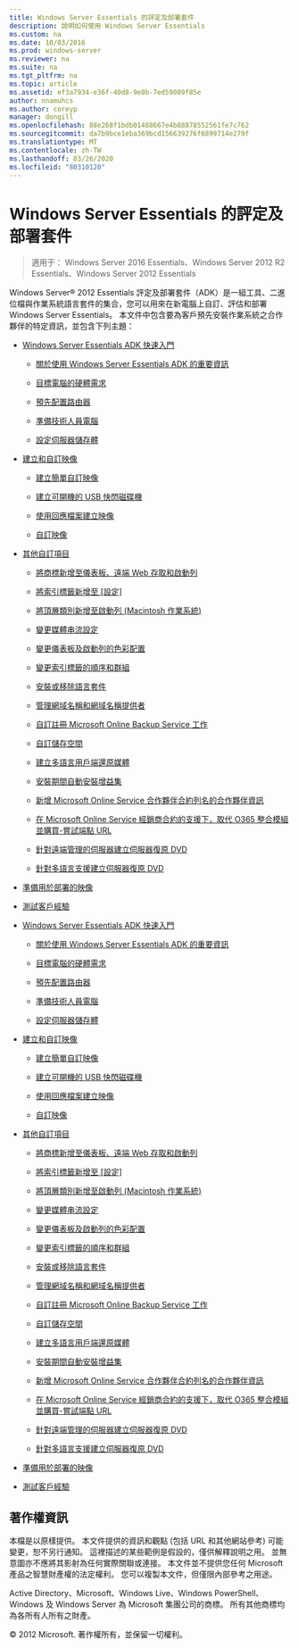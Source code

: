 ```yaml
---
title: Windows Server Essentials 的評定及部署套件
description: 說明如何使用 Windows Server Essentials
ms.custom: na
ms.date: 10/03/2016
ms.prod: windows-server
ms.reviewer: na
ms.suite: na
ms.tgt_pltfrm: na
ms.topic: article
ms.assetid: ef3a7934-e36f-40d8-9e0b-7ed59089f85e
author: nnamuhcs
ms.author: coreyp
manager: dongill
ms.openlocfilehash: 88e268f1bdb01488667e4b88878552561fe7c762
ms.sourcegitcommit: da7b9bce1eba369bcd156639276f6899714e279f
ms.translationtype: MT
ms.contentlocale: zh-TW
ms.lasthandoff: 03/26/2020
ms.locfileid: "80310120"
---
```

# <a name="assessment-and-deployment-kit-for-windows-server-essentials"></a>Windows Server Essentials 的評定及部署套件

>適用于： Windows Server 2016 Essentials、Windows Server 2012 R2 Essentials、Windows Server 2012 Essentials

Windows Server® 2012 Essentials 評定及部署套件（ADK）是一組工具、二進位檔與作業系統語言套件的集合，您可以用來在新電腦上自訂、評估和部署 Windows Server Essentials。 本文件中包含要為客戶預先安裝作業系統之合作夥伴的特定資訊，並包含下列主題：  
  

-   [Windows Server Essentials ADK 快速入門](Getting-Started-with-the-Windows-Server-Essentials-ADK.md)  
  
    -   [關於使用 Windows Server Essentials ADK 的重要資訊](Important-Information-for-Using-the-Windows-Server-Essentials-ADK.md)  
  
    -   [目標電腦的硬體需求](Hardware-Requirements-for-the-Target-Computer.md)  
  
    -   [預先配置路由器](Preconfiguring-a-Router.md)  
  
    -   [準備技術人員電腦](Prepare-the-Technician-Computer.md)  
  
    -   [設定伺服器儲存體](Configure-Server-Storage.md)  
  
-   [建立和自訂映像](Creating-and-Customizing-the-Image.md)  
  
    -   [建立簡單自訂映像](Create-a-Simple-Customized-Image.md)  
  
    -   [建立可開機的 USB 快閃磁碟機](Create-a-Bootable-USB-Flash-Drive.md)  
  
    -   [使用回應檔案建立映像](Create-an-Image-By-Using-Answer-Files.md)  
  
    -   [自訂映像](Customize-the-Image.md)  
  
-   [其他自訂項目](Additional-Customizations.md)  
  
    -   [將商標新增至儀表板、遠端 Web 存取和啟動列](Add-Branding-to-the-Dashboard--Remote-Web-Access--and-Launchpad.md)  
  
    -   [將索引標籤新增至 [設定]](Add-a-Tab-to-Settings.md)  
  
    -   [將頂層類別新增至啟動列 (Macintosh 作業系統)](Add-Top-Level-Categories-to-the-Launchpad--Macintosh-Operating-System-.md)  
  
    -   [變更媒體串流設定](Change-Media-Streaming-Settings.md)  
  
    -   [變更儀表板及啟動列的色彩配置](Change-the-Color-Scheme-of-the-Dashboard-and-Launchpad.md)  
  
    -   [變更索引標籤的順序和群組](Change-the-Order-and-Grouping-of-Tabs.md)  
  
    -   [安裝或移除語言套件](Install-or-Remove-Language-Packs.md)  
  
    -   [管理網域名稱和網域名稱提供者](Manage-Domain-Names-and-Domain-Name-Providers.md)  
  
    -   [自訂註冊 Microsoft Online Backup Service 工作](Customize-Sign-Up-for-Microsoft-Online-Backup-Service-task.md)  
  
    -   [自訂儲存空間](Customize-Storage-Spaces.md)  
  
    -   [建立多語言用戶端還原媒體](Build-Multi-Language-Client-Restore-Media.md)  
  
    -   [安裝期間自動安裝增益集](Automate-Installation-of-Add-Ins-During-Setup.md)  
  
    -   [新增 Microsoft Online Service 合作夥伴合約列名的合作夥伴資訊](Add-Microsoft-Online-Service-Partner-Agreement-Partner-of-Record-Information.md)  
  
    -   [在 Microsoft Online Service 經銷商合約的支援下，取代 O365 整合模組並購買-嘗試端點 URL](Replace-O365-Integration-Module-Buy-Try-Endpoint-URL-in-Support-of-Microsoft-Online-Service-Reseller-Agreement.md)  
  
    -   [針對遠端管理的伺服器建立伺服器復原 DVD](Create-a-Server-Recovery-DVD-for-Remotely-Administered-Servers.md)  
  
    -   [針對多語言支援建立伺服器復原 DVD](Create-a-Server-Recovery-DVD-for-Multi-Language-Support.md)  
  
-   [準備用於部署的映像](Preparing-the-Image-for-Deployment.md)  
  
-   [測試客戶經驗](Testing-the-Customer-Experience.md)  

-   [Windows Server Essentials ADK 快速入門](../install/Getting-Started-with-the-Windows-Server-Essentials-ADK.md)  
  
    -   [關於使用 Windows Server Essentials ADK 的重要資訊](../install/Important-Information-for-Using-the-Windows-Server-Essentials-ADK.md)  
  
    -   [目標電腦的硬體需求](../install/Hardware-Requirements-for-the-Target-Computer.md)  
  
    -   [預先配置路由器](../install/Preconfiguring-a-Router.md)  
  
    -   [準備技術人員電腦](../install/Prepare-the-Technician-Computer.md)  
  
    -   [設定伺服器儲存體](../install/Configure-Server-Storage.md)  
  
-   [建立和自訂映像](../install/Creating-and-Customizing-the-Image.md)  
  
    -   [建立簡單自訂映像](../install/Create-a-Simple-Customized-Image.md)  
  
    -   [建立可開機的 USB 快閃磁碟機](../install/Create-a-Bootable-USB-Flash-Drive.md)  
  
    -   [使用回應檔案建立映像](../install/Create-an-Image-By-Using-Answer-Files.md)  
  
    -   [自訂映像](../install/Customize-the-Image.md)  
  
-   [其他自訂項目](../install/Additional-Customizations.md)  
  
    -   [將商標新增至儀表板、遠端 Web 存取和啟動列](../install/Add-Branding-to-the-Dashboard--Remote-Web-Access--and-Launchpad.md)  
  
    -   [將索引標籤新增至 [設定]](../install/Add-a-Tab-to-Settings.md)  
  
    -   [將頂層類別新增至啟動列 (Macintosh 作業系統)](../install/Add-Top-Level-Categories-to-the-Launchpad--Macintosh-Operating-System-.md)  
  
    -   [變更媒體串流設定](../install/Change-Media-Streaming-Settings.md)  
  
    -   [變更儀表板及啟動列的色彩配置](../install/Change-the-Color-Scheme-of-the-Dashboard-and-Launchpad.md)  
  
    -   [變更索引標籤的順序和群組](../install/Change-the-Order-and-Grouping-of-Tabs.md)  
  
    -   [安裝或移除語言套件](../install/Install-or-Remove-Language-Packs.md)  
  
    -   [管理網域名稱和網域名稱提供者](../install/Manage-Domain-Names-and-Domain-Name-Providers.md)  
  
    -   [自訂註冊 Microsoft Online Backup Service 工作](../install/Customize-Sign-Up-for-Microsoft-Online-Backup-Service-task.md)  
  
    -   [自訂儲存空間](../install/Customize-Storage-Spaces.md)  
  
    -   [建立多語言用戶端還原媒體](../install/Build-Multi-Language-Client-Restore-Media.md)  
  
    -   [安裝期間自動安裝增益集](../install/Automate-Installation-of-Add-Ins-During-Setup.md)  
  
    -   [新增 Microsoft Online Service 合作夥伴合約列名的合作夥伴資訊](../install/Add-Microsoft-Online-Service-Partner-Agreement-Partner-of-Record-Information.md)  
  
    -   [在 Microsoft Online Service 經銷商合約的支援下，取代 O365 整合模組並購買-嘗試端點 URL](../install/Replace-O365-Integration-Module-Buy-Try-Endpoint-URL-in-Support-of-Microsoft-Online-Service-Reseller-Agreement.md)  
  
    -   [針對遠端管理的伺服器建立伺服器復原 DVD](../install/Create-a-Server-Recovery-DVD-for-Remotely-Administered-Servers.md)  
  
    -   [針對多語言支援建立伺服器復原 DVD](../install/Create-a-Server-Recovery-DVD-for-Multi-Language-Support.md)  
  
-   [準備用於部署的映像](../install/Preparing-the-Image-for-Deployment.md)  
  
-   [測試客戶經驗](../install/Testing-the-Customer-Experience.md)  

  
## <a name="copyright-information"></a>著作權資訊  
 本檔是以原樣提供。 本文件提供的資訊和觀點 (包括 URL 和其他網站參考) 可能變更，恕不另行通知。 這裡描述的某些範例是假設的，僅供解釋說明之用。 並無意圖亦不應將其影射為任何實際關聯或連接。 本文件並不提供您任何 Microsoft 產品之智慧財產權的法定權利。 您可以複製本文件，但僅限內部參考之用途。  
  
 Active Directory、Microsoft、Windows Live、Windows PowerShell、Windows 及 Windows Server 為 Microsoft 集團公司的商標。 所有其他商標均為各所有人所有之財產。  
  
 © 2012 Microsoft. 著作權所有，並保留一切權利。
